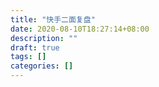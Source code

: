 ```yaml
---
title: "快手二面复盘"
date: 2020-08-10T18:27:14+08:00
description: ""
draft: true
tags: []
categories: []
---
```

